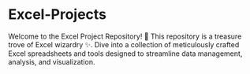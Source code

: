 # Excel-Projects
Welcome to the Excel Project Repository! 🚀  This repository is a treasure trove of Excel wizardry ✨. Dive into a collection of meticulously crafted Excel spreadsheets and tools designed to streamline data management, analysis, and visualization. 
